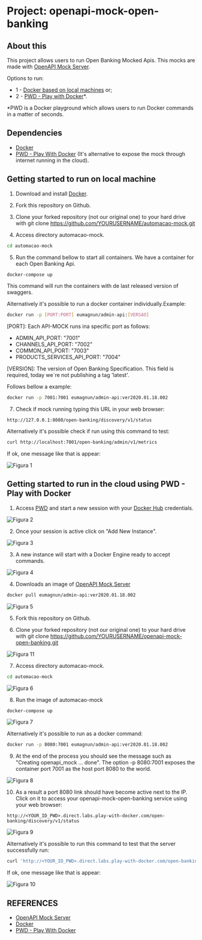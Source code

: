 # Project: openapi-mock-open-banking

## About this
This project allows users to run Open Banking Mocked Apis. This mocks are made with [OpenAPI Mock Server](https://github.com/muonsoft/openapi-mock).

Options to run:
- 1 - [Docker based on local machines](#getting-started-to-run-on-local-machine) or;
- 2 - [PWD - Play with Docker](#getting-started-to-run-in-the-cloud)*.

*PWD is a Docker playground which allows users to run Docker commands in a matter of seconds.


## Dependencies
* [Docker](https://www.docker.com/)
* [PWD - Play With Docker](https://labs.play-with-docker.com/) (It's alternative to expose the mock through internet running in the cloud).


## Getting started to run on local machine
1. Download and install [Docker](https://www.docker.com/).

2. Fork this repository on Github.

3. Clone your forked repository (not our original one) to your hard drive with git clone https://github.com/YOURUSERNAME/automacao-mock.git

4. Access directory automacao-mock. 
```bash
cd automacao-mock
```

5. Run the command bellow to start all containers. We have a container for each Open Banking Api. 

```bash
docker-compose up
```
This command will run the containers with de last released version of swaggers.

Alternatively it's possible to run a docker container individually.Example:

```bash
docker run -p [PORT:PORT] eumagnun/admin-api:[VERSAO]
```

[PORT]: Each API-MOCK runs ina specific port as follows:

- ADMIN_API_PORT: "7001"
- CHANNELS_API_PORT: "7002"
- COMMON_API_PORT: "7003"
- PRODUCTS_SERVICES_API_PORT: "7004"

[VERSION]: The version of Open Banking Specification. This field is required, today we´re not publishing a tag 'latest'.<br/>

Follows bellow a example:
```bash
docker run -p 7001:7001 eumagnun/admin-api:ver2020.01.18.002
```


7. Check if mock running typing this URL in your web browser:

```
http://127.0.0.1:8080/open-banking/discovery/v1/status
```

Alternatively it's possible check if run using this command to test:

```bash
curl http://localhost:7001/open-banking/admin/v1/metrics
```

If ok, one message like that is appear:

![Figura 1](/img/fig-01.jpg)



## Getting started to run in the cloud using PWD - Play with Docker
1. Access [PWD](https://labs.play-with-docker.com/) and start a new session with your [Docker Hub](https://hub.docker.com/) credentials.

![Figura 2](/img/fig-02.jpg)

2. Once your session is active click on "Add New Instance".

![Figura 3](/img/fig-03.jpg)

3. A new instance will start with a Docker Engine ready to accept commands.

![Figura 4](/img/fig-04.jpg)

4. Downloads an image of [OpenAPI Mock Server](https://github.com/muonsoft/openapi-mock)

```bash
docker pull eumagnun/admin-api:ver2020.01.18.002
```

![Figura 5](/img/fig-05.jpg)

5. Fork this repository on Github.

6. Clone your forked repository (not our original one) to your hard drive with git clone https://github.com/YOURUSERNAME/openapi-mock-open-banking.git

![Figura 11](/img/fig-11.jpg)

7. Access directory automacao-mock. 
```bash
cd automacao-mock
```

![Figura 6](/img/fig-06.jpg)

8. Run the image of automacao-mock
```bash
docker-compose up
```

![Figura 7](/img/fig-07.jpg)

Alternatively it's possible to run as a docker command:<br/>

```bash
docker run -p 8080:7001 eumagnun/admin-api:ver2020.01.18.002
```

9. At the end of the process you should see the message such as "Creating openapi_mock ... done". The option -p 8080:7001 exposes the container port 7001 as the host port 8080 to the world.

![Figura 8](/img/fig-08.jpg)

10. As a result a port 8080 link should have become active next to the IP. Click on it to access your openapi-mock-open-banking service using your web browser:
```
http://<YOUR_ID_PWD>.direct.labs.play-with-docker.com/open-banking/discovery/v1/status
```

![Figura 9](/img/fig-09.jpg)

Alternatively it's possible to run this command to test that the server successfully run:

```bash
curl 'http://<YOUR_ID_PWD>.direct.labs.play-with-docker.com/open-banking/discovery/v1/status'
```

If ok, one message like that is appear:

![Figura 10](/img/fig-10.jpg)

## REFERENCES
- [OpenAPI Mock Server](https://github.com/muonsoft/openapi-mock)
- [Docker](https://www.docker.com/)
- [PWD - Play With Docker](https://labs.play-with-docker.com/)
